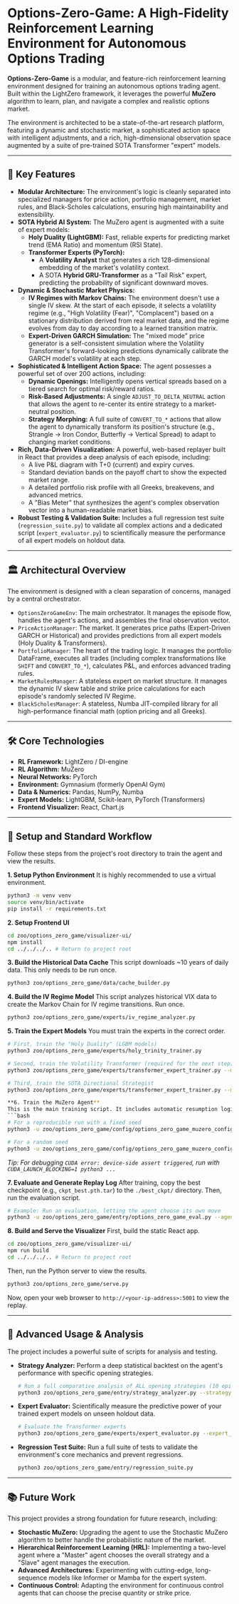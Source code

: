 # Options-Zero-Game: A High-Fidelity Reinforcement Learning Environment for Autonomous Options Trading

**Options-Zero-Game** is a modular, and feature-rich reinforcement learning environment designed for training an autonomous options trading agent. Built within the LightZero framework, it leverages the powerful **MuZero** algorithm to learn, plan, and navigate a complex and realistic options market.

The environment is architected to be a state-of-the-art research platform, featuring a dynamic and stochastic market, a sophisticated action space with intelligent adjustments, and a rich, high-dimensional observation space augmented by a suite of pre-trained SOTA Transformer "expert" models.



---

## 🌟 Key Features

*   **Modular Architecture:** The environment's logic is cleanly separated into specialized managers for price action, portfolio management, market rules, and Black-Scholes calculations, ensuring high maintainability and extensibility.
*   **SOTA Hybrid AI System:** The MuZero agent is augmented with a suite of expert models:
    *   **Holy Duality (LightGBM):** Fast, reliable experts for predicting market trend (EMA Ratio) and momentum (RSI State).
    *   **Transformer Experts (PyTorch):**
        *   A **Volatility Analyst** that generates a rich 128-dimensional embedding of the market's volatility context.
        *   A SOTA **Hybrid GRU-Transformer** as a "Tail Risk" expert, predicting the probability of significant downward moves.
*   **Dynamic & Stochastic Market Physics:**
    *   **IV Regimes with Markov Chains:** The environment doesn't use a single IV skew. At the start of each episode, it selects a volatility regime (e.g., "High Volatility (Fear)", "Complacent") based on a stationary distribution derived from real market data, and the regime evolves from day to day according to a learned transition matrix.
    *   **Expert-Driven GARCH Simulation:** The "mixed mode" price generator is a self-consistent simulation where the Volatility Transformer's forward-looking predictions dynamically calibrate the GARCH model's volatility at each step.
*   **Sophisticated & Intelligent Action Space:** The agent possesses a powerful set of over 200 actions, including:
    *   **Dynamic Openings:** Intelligently opens vertical spreads based on a tiered search for optimal risk/reward ratios.
    *   **Risk-Based Adjustments:** A single `ADJUST_TO_DELTA_NEUTRAL` action that allows the agent to re-center its entire strategy to a market-neutral position.
    *   **Strategy Morphing:** A full suite of `CONVERT_TO_*` actions that allow the agent to dynamically transform its position's structure (e.g., Strangle → Iron Condor, Butterfly → Vertical Spread) to adapt to changing market conditions.
*   **Rich, Data-Driven Visualization:** A powerful, web-based replayer built in React that provides a deep analysis of each episode, including:
    *   A live P&L diagram with T+0 (current) and expiry curves.
    *   Standard deviation bands on the payoff chart to show the expected market range.
    *   A detailed portfolio risk profile with all Greeks, breakevens, and advanced metrics.
    *   A "Bias Meter" that synthesizes the agent's complex observation vector into a human-readable market bias.
*   **Robust Testing & Validation Suite:** Includes a full regression test suite (`regression_suite.py`) to validate all complex actions and a dedicated script (`expert_evaluator.py`) to scientifically measure the performance of all expert models on holdout data.

---

## 🏛️ Architectural Overview

The environment is designed with a clean separation of concerns, managed by a central orchestrator.

*   `OptionsZeroGameEnv`: The main orchestrator. It manages the episode flow, handles the agent's actions, and assembles the final observation vector.
*   `PriceActionManager`: The market. It generates price paths (Expert-Driven GARCH or Historical) and provides predictions from all expert models (Holy Duality & Transformers).
*   `PortfolioManager`: The heart of the trading logic. It manages the portfolio DataFrame, executes all trades (including complex transformations like `SHIFT` and `CONVERT_TO_*`), calculates P&L, and enforces advanced trading rules.
*   `MarketRulesManager`: A stateless expert on market structure. It manages the dynamic IV skew table and strike price calculations for each episode's randomly selected IV Regime.
*   `BlackScholesManager`: A stateless, Numba JIT-compiled library for all high-performance financial math (option pricing and all Greeks).

---

## 🛠️ Core Technologies

*   **RL Framework:** LightZero / DI-engine
*   **RL Algorithm:** MuZero
*   **Neural Networks:** PyTorch
*   **Environment:** Gymnasium (formerly OpenAI Gym)
*   **Data & Numerics:** Pandas, NumPy, Numba
*   **Expert Models:** LightGBM, Scikit-learn, PyTorch (Transformers)
*   **Frontend Visualizer:** React, Chart.js

---

## 🚀 Setup and Standard Workflow

Follow these steps from the project's root directory to train the agent and view the results.

**1. Setup Python Environment**
It is highly recommended to use a virtual environment.
```bash
python3 -m venv venv
source venv/bin/activate
pip install -r requirements.txt
```

**2. Setup Frontend UI**
```bash
cd zoo/options_zero_game/visualizer-ui/
npm install
cd ../../../.. # Return to project root
```

**3. Build the Historical Data Cache**
This script downloads ~10 years of daily data. This only needs to be run once.
```bash
python3 zoo/options_zero_game/data/cache_builder.py
```

**4. Build the IV Regime Model**
This script analyzes historical VIX data to create the Markov Chain for IV regime transitions. Run once.
```bash
python3 zoo/options_zero_game/experts/iv_regime_analyzer.py
```

**5. Train the Expert Models**
You must train the experts in the correct order.
```bash
# First, train the "Holy Duality" (LGBM models)
python3 zoo/options_zero_game/experts/holy_trinity_trainer.py

# Second, train the Volatility Transformer (required for the next step)
python3 zoo/options_zero_game/experts/transformer_expert_trainer.py --model_type volatility

# Third, train the SOTA Directional Strategist
python3 zoo/options_zero_game/experts/transformer_expert_trainer.py --model_type directional```

**6. Train the MuZero Agent**
This is the main training script. It includes automatic resumption logic.
```bash
# For a reproducible run with a fixed seed
python3 -u zoo/options_zero_game/config/options_zero_game_muzero_config.py --seed 42

# For a random seed
python3 -u zoo/options_zero_game/config/options_zero_game_muzero_config.py --seed -1
```
*Tip: For debugging `CUDA error: device-side assert triggered`, run with `CUDA_LAUNCH_BLOCKING=1 python3 ...`*

**7. Evaluate and Generate Replay Log**
After training, copy the best checkpoint (e.g., `ckpt_best.pth.tar`) to the `./best_ckpt/` directory. Then, run the evaluation script.
```bash
# Example: Run an evaluation, letting the agent choose its own move
python3 -u zoo/options_zero_game/entry/options_zero_game_eval.py --agents_choice --symbol ^NSEI
```

**8. Build and Serve the Visualizer**
First, build the static React app.
```bash
cd zoo/options_zero_game/visualizer-ui/
npm run build
cd ../../../.. # Return to project root
```
Then, run the Python server to view the results.
```bash
python3 zoo/options_zero_game/serve.py
```
Now, open your web browser to `http://<your-ip-address>:5001` to view the replay.

---

## 🔬 Advanced Usage & Analysis

The project includes a powerful suite of scripts for analysis and testing.

*   **Strategy Analyzer:** Perform a deep statistical backtest on the agent's performance with specific opening strategies.
    ```bash
    # Run a full comparative analysis of ALL opening strategies (10 episodes each)
    python3 zoo/options_zero_game/entry/strategy_analyzer.py --strategy ALL -n 10
    ```
*   **Expert Evaluator:** Scientifically measure the predictive power of your trained expert models on unseen holdout data.
    ```bash
    # Evaluate the Transformer experts
    python3 zoo/options_zero_game/experts/expert_evaluator.py --expert_type transformer
    ```
*   **Regression Test Suite:** Run a full suite of tests to validate the environment's core mechanics and prevent regressions.
    ```bash
    python3 zoo/options_zero_game/entry/regression_suite.py
    ```

---

## 📚 Future Work

This project provides a strong foundation for future research, including:
*   **Stochastic MuZero:** Upgrading the agent to use the Stochastic MuZero algorithm to better handle the probabilistic nature of the market.
*   **Hierarchical Reinforcement Learning (HRL):** Implementing a two-level agent where a "Master" agent chooses the overall strategy and a "Slave" agent manages the execution.
*   **Advanced Architectures:** Experimenting with cutting-edge, long-sequence models like Informer or Mamba for the expert system.
*   **Continuous Control:** Adapting the environment for continuous control agents that can choose the precise quantity or strike price.
